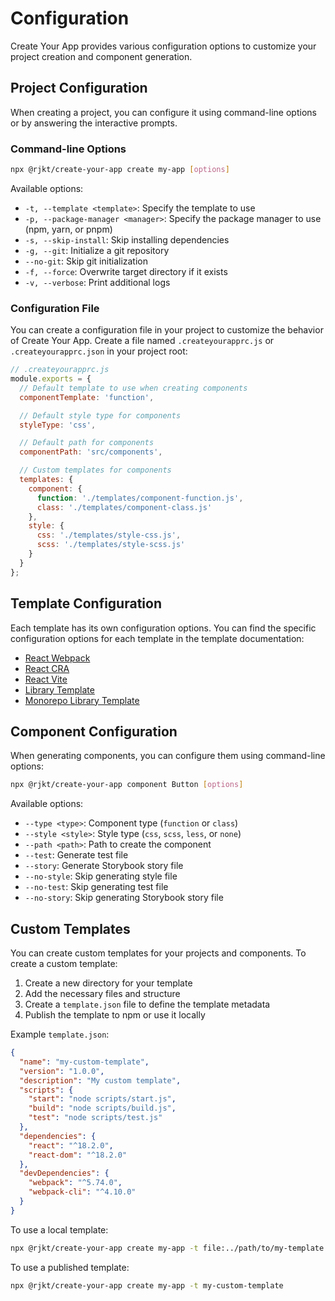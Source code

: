# Configuration

Create Your App provides various configuration options to customize your project creation and component generation.

## Project Configuration

When creating a project, you can configure it using command-line options or by answering the interactive prompts.

### Command-line Options

```bash
npx @rjkt/create-your-app create my-app [options]
```

Available options:

- `-t, --template <template>`: Specify the template to use
- `-p, --package-manager <manager>`: Specify the package manager to use (npm, yarn, or pnpm)
- `-s, --skip-install`: Skip installing dependencies
- `-g, --git`: Initialize a git repository
- `--no-git`: Skip git initialization
- `-f, --force`: Overwrite target directory if it exists
- `-v, --verbose`: Print additional logs

### Configuration File

You can create a configuration file in your project to customize the behavior of Create Your App. Create a file named `.createyourapprc.js` or `.createyourapprc.json` in your project root:

```js
// .createyourapprc.js
module.exports = {
  // Default template to use when creating components
  componentTemplate: 'function',

  // Default style type for components
  styleType: 'css',

  // Default path for components
  componentPath: 'src/components',

  // Custom templates for components
  templates: {
    component: {
      function: './templates/component-function.js',
      class: './templates/component-class.js'
    },
    style: {
      css: './templates/style-css.js',
      scss: './templates/style-scss.js'
    }
  }
};
```

## Template Configuration

Each template has its own configuration options. You can find the specific configuration options for each template in the template documentation:

- [React Webpack](../templates/react-webpack.md#configuration)
- [React CRA](../templates/react-cra.md#configuration)
- [React Vite](../templates/react-vite.md#configuration)
- [Library Template](../templates/lib.md#configuration)
- [Monorepo Library Template](../templates/lib-monorepo.md#configuration)

## Component Configuration

When generating components, you can configure them using command-line options:

```bash
npx @rjkt/create-your-app component Button [options]
```

Available options:

- `--type <type>`: Component type (`function` or `class`)
- `--style <style>`: Style type (`css`, `scss`, `less`, or `none`)
- `--path <path>`: Path to create the component
- `--test`: Generate test file
- `--story`: Generate Storybook story file
- `--no-style`: Skip generating style file
- `--no-test`: Skip generating test file
- `--no-story`: Skip generating Storybook story file

## Custom Templates

You can create custom templates for your projects and components. To create a custom template:

1. Create a new directory for your template
2. Add the necessary files and structure
3. Create a `template.json` file to define the template metadata
4. Publish the template to npm or use it locally

Example `template.json`:

```json
{
  "name": "my-custom-template",
  "version": "1.0.0",
  "description": "My custom template",
  "scripts": {
    "start": "node scripts/start.js",
    "build": "node scripts/build.js",
    "test": "node scripts/test.js"
  },
  "dependencies": {
    "react": "^18.2.0",
    "react-dom": "^18.2.0"
  },
  "devDependencies": {
    "webpack": "^5.74.0",
    "webpack-cli": "^4.10.0"
  }
}
```

To use a local template:

```bash
npx @rjkt/create-your-app create my-app -t file:../path/to/my-template
```

To use a published template:

```bash
npx @rjkt/create-your-app create my-app -t my-custom-template
```

